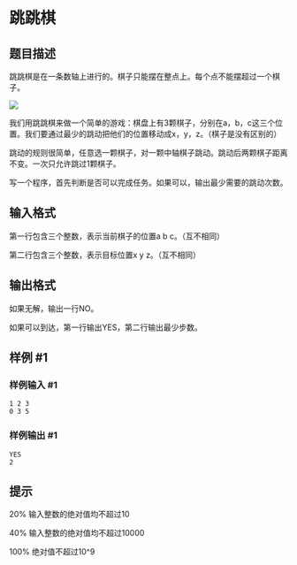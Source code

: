 # 跳跳棋

## 题目描述

跳跳棋是在一条数轴上进行的。棋子只能摆在整点上。每个点不能摆超过一个棋子。

 ![](https://cdn.luogu.com.cn/upload/pic/13129.png) 

我们用跳跳棋来做一个简单的游戏：棋盘上有3颗棋子，分别在a，b，c这三个位置。我们要通过最少的跳动把他们的位置移动成x，y，z。（棋子是没有区别的）

跳动的规则很简单，任意选一颗棋子，对一颗中轴棋子跳动。跳动后两颗棋子距离不变。一次只允许跳过1颗棋子。


写一个程序，首先判断是否可以完成任务。如果可以，输出最少需要的跳动次数。


## 输入格式

第一行包含三个整数，表示当前棋子的位置a b c。（互不相同）

第二行包含三个整数，表示目标位置x y z。（互不相同）


## 输出格式

如果无解，输出一行NO。

如果可以到达，第一行输出YES，第二行输出最少步数。


## 样例 #1

### 样例输入 #1
```
1 2 3
0 3 5
```

### 样例输出 #1

```
YES
2
```

## 提示

20% 输入整数的绝对值均不超过10

40% 输入整数的绝对值均不超过10000

100% 绝对值不超过10^9


